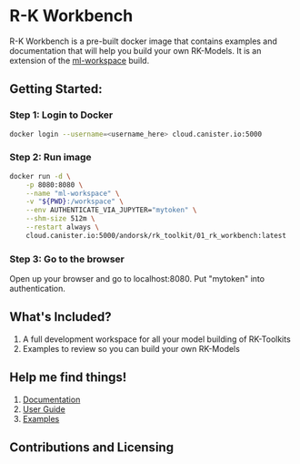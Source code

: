 # R-K Workbench

R-K Workbench is a pre-built docker image that contains examples and documentation that will help you build your own RK-Models. It is an extension of the [ml-workspace](https://github.com/ml-tooling/ml-workspace) build.

## Getting Started:

### Step 1: Login to Docker

``` sh
docker login --username=<username_here> cloud.canister.io:5000
```

### Step 2: Run image

``` sh
docker run -d \
    -p 8080:8080 \
    --name "ml-workspace" \
    -v "${PWD}:/workspace" \
    --env AUTHENTICATE_VIA_JUPYTER="mytoken" \
    --shm-size 512m \
    --restart always \
    cloud.canister.io:5000/andorsk/rk_toolkit/01_rk_workbench:latest
```

### Step 3:  Go to the browser

Open up your browser and go to localhost:8080. Put "mytoken" into authentication.

## What's Included?

1. A full development workspace for all your model building of RK-Toolkits
2. Examples to review so you can build your own RK-Models

## Help me find things!

1. [Documentation](https://github.com/andorsk/rk_toolkit/tree/documentation/01_rk_workbench/Documentation.md)
2. [User Guide]()
3. [Examples](https://github.com/animikhroy/rk_toolkit_pipeline_diagrams/tree/main/02_notebooks/rk_general_applications)

## Contributions and Licensing

